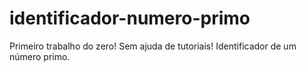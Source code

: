 # identificador-numero-primo
Primeiro trabalho do zero! Sem ajuda de tutoriais! Identificador de um número primo.
